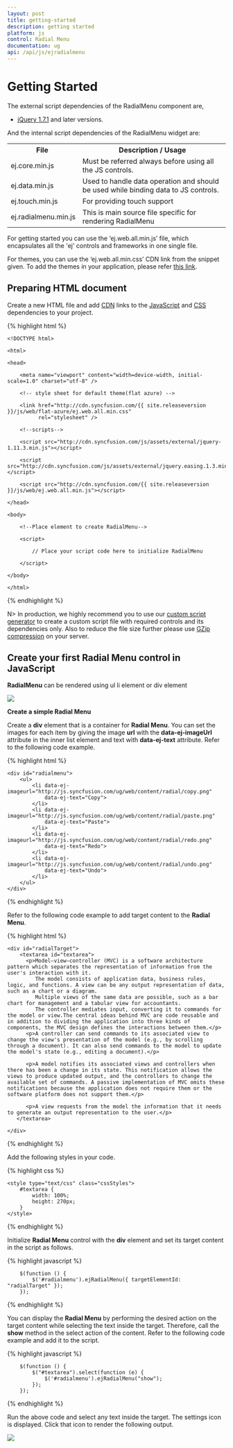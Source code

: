 ```yaml
---
layout: post
title: getting-started
description: getting started
platform: js
control: Radial Menu
documentation: ug
api: /api/js/ejradialmenu
---
```


# Getting Started

The external script dependencies of the RadialMenu component are,

* [jQuery 1.7.1](http://jquery.com/) and later versions.

And the internal script dependencies of the RadialMenu widget are:

<table>
    <tr>
        <th>File </th>
        <th>Description / Usage </th>
    </tr>
    <tr>
        <td>ej.core.min.js</td>
        <td>Must be referred always before using all the JS controls.</td>
    </tr>
    <tr>
        <td>ej.data.min.js</td>
        <td>Used to handle data operation and should be used while binding data to JS controls.</td>
    </tr>
    <tr>
        <td>ej.touch.min.js</td>
        <td>For providing touch support</td>
    </tr>
    <tr>
        <td>ej.radialmenu.min.js</td>
        <td>This is main source file specific for rendering RadialMenu</td>
    </tr>
</table>

For getting started you can use the ‘ej.web.all.min.js’ file, which encapsulates all the 'ej' controls and frameworks in one single file.<br/> 

For themes, you can use the ‘ej.web.all.min.css’ CDN link from the snippet given. To add the themes in your application, please refer [this link](https://help.syncfusion.com/js/theming-in-essential-javascript-components#adding-specific-theme-to-your-application).


## Preparing HTML document

Create a new HTML file and add [CDN](https://help.syncfusion.com/js/cdn) links to the [JavaScript](https://help.syncfusion.com/js/dependencies) and [CSS](https://help.syncfusion.com/js/theming-in-essential-javascript-components) dependencies to your project.

{% highlight html %}

    <!DOCTYPE html>

    <html>

    <head>

        <meta name="viewport" content="width=device-width, initial-scale=1.0" charset="utf-8" />

        <!-- style sheet for default theme(flat azure) -->

        <link href="http://cdn.syncfusion.com/{{ site.releaseversion }}/js/web/flat-azure/ej.web.all.min.css"
              rel="stylesheet" />

        <!--scripts-->

        <script src="http://cdn.syncfusion.com/js/assets/external/jquery-1.11.3.min.js"></script>

        <script src="http://cdn.syncfusion.com/js/assets/external/jquery.easing.1.3.min.js"></script>

        <script src="http://cdn.syncfusion.com/{{ site.releaseversion }}/js/web/ej.web.all.min.js"></script>

    </head>

    <body>

        <!--Place element to create RadialMenu-->

        <script>

            // Place your script code here to initialize RadialMenu

        </script>

    </body>

    </html>

{% endhighlight %}

 N>  In production, we highly recommend you to use our [custom script generator](https://help.syncfusion.com/js/include-only-the-needed-widgets#) to create a custom script file with required controls and its dependencies only. Also to reduce the file size further please use [GZip compression](https://developers.google.com/web/fundamentals/performance/optimizing-content-efficiency/optimize-encoding-and-transfer?hl=en#text-compression-with-gzip) on your server. 

## Create your first Radial Menu control in JavaScript

**RadialMenu** can be rendered using ul li element or div element      

![](getting-started_images\getting-started_img1.png)

**Create a simple Radial Menu**


Create a **div** element that is a container for **Radial Menu**. You can set the images for each item by giving the image **url** with the **data-ej-imageUrl** attribute in the inner list element and text with **data-ej-text** attribute. Refer to the following code example.



{% highlight html %}

    <div id="radialmenu">
        <ul>
            <li data-ej-imageurl="http://js.syncfusion.com/ug/web/content/radial/copy.png"
                data-ej-text="Copy">
            </li>
            <li data-ej-imageurl="http://js.syncfusion.com/ug/web/content/radial/paste.png"
                data-ej-text="Paste">
            </li>
            <li data-ej-imageurl="http://js.syncfusion.com/ug/web/content/radial/redo.png"
                data-ej-text="Redo">
            </li>
            <li data-ej-imageurl="http://js.syncfusion.com/ug/web/content/radial/undo.png"
                data-ej-text="Undo">
            </li>
        </ul>
    </div>


{% endhighlight %}



Refer to the following code example to add target content to the **Radial Menu**.



{% highlight html %}


    <div id="radialTarget">
        <textarea id="textarea">
          <p>Model–view–controller (MVC) is a software architecture pattern which separates the representation of information from the user's interaction with it.
             The model consists of application data, business rules, logic, and functions. A view can be any output representation of data, such as a chart or a diagram.
             Multiple views of the same data are possible, such as a bar chart for management and a tabular view for accountants.
             The controller mediates input, converting it to commands for the model or view.The central ideas behind MVC are code reusable and in addition to dividing the application into three kinds of components, the MVC design defines the interactions between them.</p>
          <p>A controller can send commands to its associated view to change the view's presentation of the model (e.g., by scrolling through a document). It can also send commands to the model to update the model's state (e.g., editing a document).</p>

          <p>A model notifies its associated views and controllers when there has been a change in its state. This notification allows the views to produce updated output, and the controllers to change the available set of commands. A passive implementation of MVC omits these notifications because the application does not require them or the software platform does not support them.</p>

          <p>A view requests from the model the information that it needs to generate an output representation to the user.</p>
       </textarea>
    
    </div>

{% endhighlight %}

Add the following styles in your code.
    
{% highlight css %}

    <style type="text/css" class="cssStyles">
        #textarea {
            width: 100%;
            height: 270px;
        }
    </style>


{% endhighlight %}



Initialize **Radial Menu** control with the **div** element and set its target content in the script as follows.



{% highlight javascript %}
  
        $(function () {
            $('#radialmenu').ejRadialMenu({ targetElementId: "radialTarget" });
        });

{% endhighlight %}



You can display the **Radial Menu** by performing the desired action on the target content while selecting the text inside the target. Therefore, call the **show** method in the select action of the content. Refer to the following code example and add it to the script.



{% highlight javascript %}

        $(function () {
            $("#textarea").select(function (e) {
                $('#radialmenu').ejRadialMenu("show");
            });
        });

{% endhighlight %}



Run the above code and select any text inside the target. The settings icon is displayed. Click that icon to render the following output.



![](getting-started_images\getting-started_img2.png)

